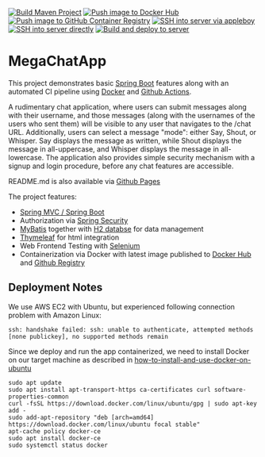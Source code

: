 [![Build Maven Project](https://github.com/Treboder/MegaChatApp/actions/workflows/maven-build.yml/badge.svg)](https://github.com/Treboder/MegaChatApp/actions/workflows/maven-build.yml)
[![Push image to Docker Hub](https://github.com/Treboder/MegaChatApp/actions/workflows/docker-publish.yml/badge.svg)](https://github.com/Treboder/MegaChatApp/actions/workflows/docker-publish.yml)
[![Push image to GitHub Container Registry](https://github.com/Treboder/MegaChatApp/actions/workflows/ghcr-publish.yml/badge.svg)](https://github.com/Treboder/MegaChatApp/actions/workflows/ghcr-publish.yml)
[![SSH into server via appleboy](https://github.com/Treboder/MegaChatApp/actions/workflows/server-login-appleboy.yml/badge.svg)](https://github.com/Treboder/MegaChatApp/actions/workflows/server-login-appleboy.yml)
[![SSH into server directly](https://github.com/Treboder/MegaChatApp/actions/workflows/server-login-direct.yml/badge.svg)](https://github.com/Treboder/MegaChatApp/actions/workflows/server-login-direct.yml)
[![Build and deploy to server](https://github.com/Treboder/MegaChatApp/actions/workflows/build-and-deploy.yml/badge.svg)](https://github.com/Treboder/MegaChatApp/actions/workflows/build-and-deploy.yml)

# MegaChatApp

This project demonstrates basic [Spring Boot](https://spring.io/guides/gs/spring-boot/) features 
along with an automated CI pipeline using [Docker](https://www.docker.com/) and [Github Actions](https://github.com/features/actions).

A rudimentary chat application, where users can submit messages along with their username, and those messages (along with the usernames of the users who sent them) will be visible to any user that navigates to the /chat URL. 
Additionally, users can select a message "mode": either Say, Shout, or Whisper. 
Say displays the message as written, while Shout displays the message in all-uppercase, and Whisper displays the message in all-lowercase.
The application also provides simple security mechanism with a signup and login procedure, before any chat features are accessible. 

README.md is also available via [Github Pages](https://treboder.github.io/MegaChatApp/)

The project features:
* [Spring MVC / Spring Boot](https://spring.io/guides/gs/spring-boot/)
* Authorization via [Spring Security](https://spring.io/guides/gs/securing-web/)
* [MyBatis](https://mybatis.org/mybatis-3/) together with [H2 databse](https://www.h2database.com/html/main.html) for data management 
* [Thymeleaf](https://www.thymeleaf.org/) for html integration 
* Web Frontend Testing with [Selenium](https://www.selenium.dev/)
* Containerization via Docker with latest image published to [Docker Hub](https://hub.docker.com/repository/docker/treboder/megachatapp) and [Github Registry](https://github.com/Treboder/MegaChatApp/pkgs/container/megachatapp)

## Deployment Notes

We use AWS EC2 with Ubuntu, but experienced following connection problem with Amazon Linux:

````ssh: handshake failed: ssh: unable to authenticate, attempted methods [none publickey], no supported methods remain````

Since we deploy and run the app containerized, we need to install Docker on our target machine as described in [how-to-install-and-use-docker-on-ubuntu](https://www.digitalocean.com/community/tutorials/how-to-install-and-use-docker-on-ubuntu-20-04)

````
sudo apt update
sudo apt install apt-transport-https ca-certificates curl software-properties-common
curl -fsSL https://download.docker.com/linux/ubuntu/gpg | sudo apt-key add -
sudo add-apt-repository "deb [arch=amd64] https://download.docker.com/linux/ubuntu focal stable"
apt-cache policy docker-ce
sudo apt install docker-ce
sudo systemctl status docker
````